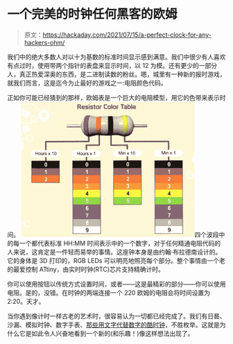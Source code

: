 # 一个完美的时钟任何黑客的欧姆

> 原文：<https://hackaday.com/2021/07/15/a-perfect-clock-for-any-hackers-ohm/>

我们中的绝大多数人对以十为基数的标准时间显示感到满意。我们中很少有人喜欢有点过时，使用带两个指针的表盘来显示时间，以 12 为模。还有更少的一部分人，真正热爱深奥的东西，是二进制读数的粉丝。嗯，城里有一种新的报时游戏，就我们而言，这是迄今为止最好的游戏之一:电阻颜色代码。

正如你可能已经猜到的那样，欧姆表是一个巨大的电阻模型，用它的色带来表示时间。 ![](img/916fc74ce829526c741daa74fda82a62.png)四个波段中的每一个都代表标准 HH:MM 时间表示中的一个数字，对于任何精通电阻代码的人来说，这肯定是一件轻而易举的事情。这座钟本身是由约翰·布拉德南设计的。它的身体是 3D 打印的，RGB LEDs 可以明亮地照亮每个部分。整个事情由一个老的最爱控制 ATtiny，由实时时钟(RTC)芯片支持精确计时。

你可以使用按钮以传统方式设置时间，或者——这是最精彩的部分——你可以使用电阻。是的，没错。在时钟的两端连接一个 220 欧姆的电阻会将时间设置为 2:20。天才。

当你遇到像计时一样古老的艺术时，很容易认为一切都已经完成了。我们有日晷、沙漏、模拟时钟、数字手表、[那些用文字代替数字的酷时钟](https://hackaday.com/2021/06/23/gorgeous-specimen-is-the-final-word-in-word-clocks/)，不胜枚举。这就是为什么它是如此令人兴奋地看到一个新的(和乐趣！)像这样想法出现了。